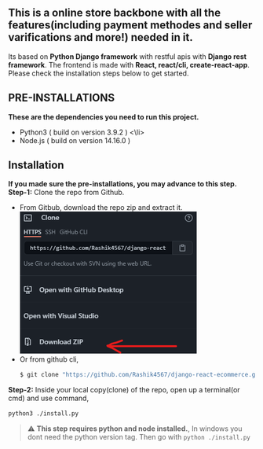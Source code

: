 ## This is a online store backbone with all the features(including payment methodes and seller varifications and more!) needed in it. 

Its based on **Python Django framework** with restful apis with **Django rest framework**. The frontend is made with **React, react/cli, create-react-app**. <br />
Please check the installation steps below to get started.

## PRE-INSTALLATIONS
**These are the dependencies you need to run this project.**
<ul>
  <li>
    Python3 ( build on version 3.9.2 )
      <\li>
  <li>
    Node.js ( build on version 14.16.0 )
    </li>
    </ul>

## Installation
**If you made sure the pre-installations, you may advance to this step.**
<br />
**Step-1:** Clone the repo from Github. <br>
<ul>
<li>From Gitbub, download the repo zip and extract it. <br />
<img src="./github.zip.png" alt="github download zip">
<br /></li>
  <li>
Or from github cli, <br />
  
```bash
$ git clone "https://github.com/Rashik4567/django-react-ecommerce.git"
```
</li>
</ul>

**Step-2:** Inside your local copy(clone) of the repo, open up a terminal(or cmd) and use command, <br />
```bash
python3 ./install.py
```
> :warning: **This step requires python and node installed.**, In windows you dont need the python version tag. Then go with ```python ./install.py```
